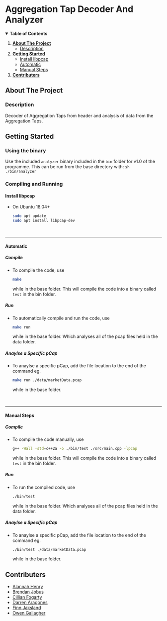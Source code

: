 <!-- Title -->
# Aggregation Tap Decoder And Analyzer ##


<!-- Table of Contents -->
<details open="open">
  <summary><b>Table of Contents</b></summary>
  <ol>
    <li>
      <a href="#about-the-project"><b>About The Project</b></a>
      <ul>
        <li><a href="#description">Description</a></li>
      </ul>
    </li>
    <li>
      <a href="#getting-started"><b>Getting Started</b></a>
      <ul>
	<li><a href="#install-libpcap">Install libpcap</a></li>
	<li><a href="#automatic">Automatic</a></li>
        <li><a href="#manual-steps">Manual Steps</a></li>
      </ul>
    </li>
    <li><a href="#contributers"><b>Contributers</b></a></li>
  </ol>
</details>


<!-- About The Project -->
## About The Project

### Description
Decoder of Aggregation Taps from header and analysis of data from the Aggregation Taps.


<!-- Getting Started -->
## Getting Started

### Using the binary
Use the included ```analyzer``` binary included in the ```bin``` folder for v1.0 of the programme. This can be run from the base directory with:
	```sh
	./bin/analyzer
	```

### Compiling and Running

#### Install libpcap
* On Ubuntu 18.04+
	```sh
	sudo apt update
	sudo apt install libpcap-dev
	```
<br/>

------
#### Automatic
##### Compile
* To compile the code, use
	```sh
	make
	```
	while in the base folder. This will compile the code into a binary called `test` in the bin folder.

##### Run
* To automatically compile and run the code, use
	```sh
	make run
	```
	while in the base folder. Which analyses all of the pcap files held in the data folder.
	
##### Anaylse a Specific pCap
* To anaylse a specific pCap, add the file location to the end of the command eg.
	```sh
	make run ./data/marketData.pcap
	```
	while in the base folder.
<br/>

------
#### Manual Steps
##### Compile
* To compile the code manually, use
	```sh
	g++ -Wall -std=c++2a -o ./bin/test ./src/main.cpp -lpcap
	```
	while in the base folder. This will compile the code into a binary called `test` in the bin folder.

##### Run
* To run the compiled code, use
	```sh
	./bin/test
	```
	while in the base folder. Which analyses all of the pcap files held in the data folder.

##### Anaylse a Specific pCap
* To anaylse a specific pCap, add the file location to the end of the command eg.
	```sh
	./bin/test ./data/marketData.pcap
	```
	while in the base folder.


<!-- Contributers -->
## Contributers
* [Alannah Henry](https://github.com/alannahhenry)
* [Brendan Jobus](https://github.com/BrendanJobus)
* [Cillian Fogarty](https://github.com/cillfog1)
* [Darren Aragones](https://github.com/ara-gone)
* [Finn Jaksland](https://github.com/jakslanf)
* [Owen Gallagher](https://github.com/gallagow)
